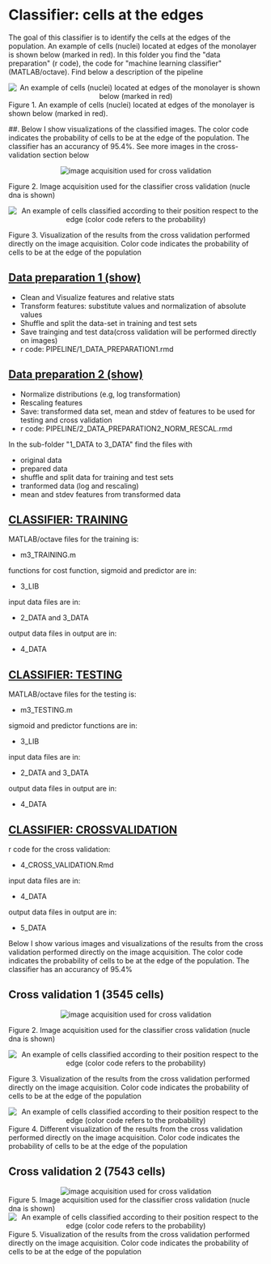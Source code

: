 # Classifier: cells at the edges

The goal of this classifier is to identify the cells at the edges of the population. An example of cells (nuclei) located at edges of the monolayer is shown below (marked in red). In this folder you find the "data preparation" (r code), the code for "machine learning classifier" (MATLAB/octave). Find below a description of the pipeline 

<div style="text-align:center"><img src="./border_cell_example.png" alt="An example of cells (nuclei) located at edges of the monolayer is shown below (marked in red)"> </div>
Figure 1. An example of cells (nuclei) located at edges of the monolayer is shown below (marked in red).

##.
Below I show visualizations of the classified images. The color code indicates the probability of cells to be at the edge of the population. The classifier has an accurancy of 95.4%. See more images in the cross-validation section below 

<div style="text-align:center"><img src="./IMG/CA_24H_NUCLsmall.jpg" alt="image acquisition used for cross validation"> </div>

Figure 2. Image acquisition used for the classifier cross validation (nucle dna is shown) 

<div style="text-align:center"><img src="./IMG/CA_24H_NUCL.jpg" alt="An example of cells classified according to their position respect to the edge (color code refers to the probability)"> </div>

Figure 3. Visualization of the results from the cross validation performed directly on the image acquisition.  Color code indicates the probability of cells to be at the edge of the population




## [Data preparation 1 (show)](https://cdn.rawgit.com/rempic/MACHINE-LEARNING-Edge-Cells-classifier/master/PIPELINE/1_DATA_PREPARATION1.html)

- Clean and Visualize features and relative stats
- Transform features: substitute values and normalization of absolute values
- Shuffle and split the data-set in training and test sets
- Save trainging and test data(cross validation will be performed directly on images)
- r code: PIPELINE/1_DATA_PREPARATION1.rmd

## [Data preparation 2 (show)](https://cdn.rawgit.com/rempic/MACHINE-LEARNING-Edge-Cells-classifier/master/PIPELINE/2_DATA_PREPARATION2_NORM_RESCAL.html)
- Normalize distributions (e.g, log transformation)
- Rescaling features
- Save: transformed data set, mean and stdev of features to be used for testing and cross validation 
- r code: PIPELINE/2_DATA_PREPARATION2_NORM_RESCAL.rmd

In the sub-folder "1_DATA to 3_DATA" find the files with 
  - original data
  - prepared data  
  - shuffle and split data for training and test sets
  - tranformed data (log and rescaling)
  - mean and stdev features from transformed data
  


## [CLASSIFIER: TRAINING](/PIPELINE/)
MATLAB/octave files for the training is:
  - m3_TRAINING.m

functions for cost function, sigmoid and predictor are in:
 - 3_LIB

input data files are in:
 - 2_DATA and 3_DATA

output data files in output are in:
 - 4_DATA

## [CLASSIFIER: TESTING](/PIPELINE/)
MATLAB/octave files for the testing is:
  - m3_TESTING.m

sigmoid and predictor functions are in:
 - 3_LIB

input data files are in:
 - 2_DATA and 3_DATA

output data files in output are in:
 - 4_DATA


## [CLASSIFIER: CROSSVALIDATION](https://cdn.rawgit.com/rempic/MACHINE-LEARNING-Edge-Cells-classifier/master/PIPELINE/4_CROSS_VALIDATION.html)
r code for the cross validation:
  - 4_CROSS_VALIDATION.Rmd


input data files are in:
 - 4_DATA

output data files in output are in:
 - 5_DATA


Below I show various images and visualizations of the results from the cross validation performed directly on the image acquisition. The color code indicates the probability of cells to be at the edge of the population. The classifier has an accurancy of 95.4%

## Cross validation 1 (3545 cells) 
<div style="text-align:center"><img src="./IMG/CA_24H_NUCLsmall.jpg" alt="image acquisition used for cross validation"> </div>

Figure 2. Image acquisition used for the classifier cross validation (nucle dna is shown) 

<div style="text-align:center"><img src="./IMG/CA_24H_NUCL.jpg" alt="An example of cells classified according to their position respect to the edge (color code refers to the probability)"> </div>

Figure 3. Visualization of the results from the cross validation performed directly on the image acquisition.  Color code indicates the probability of cells to be at the edge of the population

<div style="text-align:center"><img src="./IMG/CA_24H_SMADsmall.jpg" alt="An example of cells classified according to their position respect to the edge (color code refers to the probability)"> </div>
Figure 4. Different visualization of the results from the cross validation performed directly on the image acquisition.  Color code indicates the probability of cells to be at the edge of the population

## Cross validation 2 (7543 cells) 
<div style="text-align:center"><img src="./IMG/CT_24H_small.jpg" alt="image acquisition used for cross validation"> </div>
Figure 5. Image acquisition used for the classifier cross validation (nucle dna is shown)

<div style="text-align:center"><img src="./IMG/CT_24_YAPsmall.jpg" alt="An example of cells classified according to their position respect to the edge (color code refers to the probability)"> </div>
Figure 5. Visualization of the results from the cross validation performed directly on the image acquisition.  Color code indicates the probability of cells to be at the edge of the population





